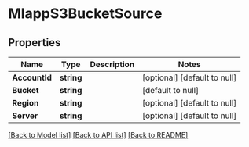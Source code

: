 # MlappS3BucketSource

## Properties
Name | Type | Description | Notes
------------ | ------------- | ------------- | -------------
**AccountId** | **string** |  | [optional] [default to null]
**Bucket** | **string** |  | [default to null]
**Region** | **string** |  | [optional] [default to null]
**Server** | **string** |  | [optional] [default to null]

[[Back to Model list]](../README.md#documentation-for-models) [[Back to API list]](../README.md#documentation-for-api-endpoints) [[Back to README]](../README.md)


